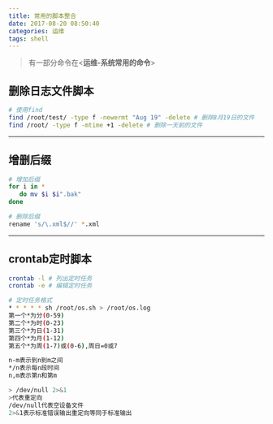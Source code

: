 ```yaml
---
title: 常用的脚本整合
date: 2017-08-20 08:50:40
categories: 运维
tags: shell
---
```


> 有一部分命令在<**运维-系统常用的命令**>

<!-- more -->

## 删除日志文件脚本
```bash
# 使用find
find /root/test/ -type f -newermt "Aug 19" -delete # 删除8月19日的文件
find /root/ -type f -mtime +1 -delete # 删除一天前的文件
```

---

## 增删后缀
```bash
# 增加后缀
for i in *
   do mv $i $i".bak"
done

# 删除后缀
rename 's/\.xml$//' *.xml
```

---

## crontab定时脚本
```bash
crontab -l # 列出定时任务
crontab -e # 编辑定时任务

# 定时任务格式
* * * * * sh /root/os.sh > /root/os.log
第一个*为分(0-59)
第二个*为时(0-23)
第三个*为日(1-31)
第四个*为月(1-12)
第五个*为周(1-7)或(0-6),周日=0或7

n-m表示到n到m之间
*/n表示每n段时间
n,m表示第n和第m

> /dev/null 2>&1
>代表重定向
/dev/null代表空设备文件
2>&1表示标准错误输出重定向等同于标准输出
```
